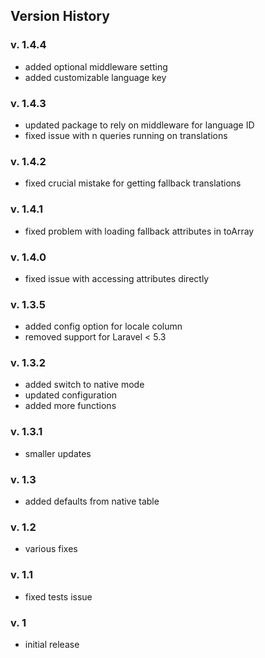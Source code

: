 ## Version History

### v. 1.4.4

- added optional middleware setting
- added customizable language key

### v. 1.4.3

- updated package to rely on middleware for language ID
- fixed issue with n queries running on translations

### v. 1.4.2

- fixed crucial mistake for getting fallback translations

### v. 1.4.1

- fixed problem with loading fallback attributes in toArray

### v. 1.4.0

- fixed issue with accessing attributes directly

### v. 1.3.5

- added config option for locale column
- removed support for Laravel < 5.3

### v. 1.3.2

- added switch to native mode
- updated configuration
- added more functions

### v. 1.3.1

- smaller updates

### v. 1.3

- added defaults from native table

### v. 1.2

- various fixes

### v. 1.1

- fixed tests issue

### v. 1

- initial release

